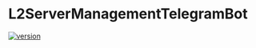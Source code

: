 # L2ServerManagementTelegramBot
[![version](https://img.shields.io/badge/version-1.2.1-green.svg)](https://semver.org)
